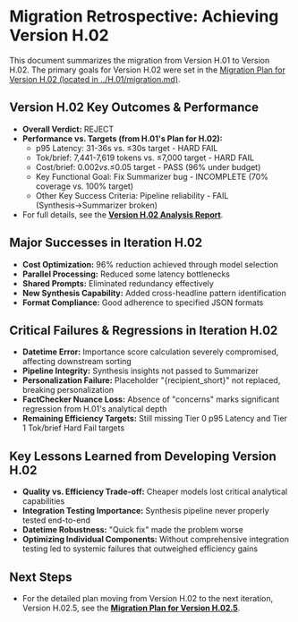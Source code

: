 # Migration Retrospective: Achieving Version H.02

This document summarizes the migration from Version H.01 to Version H.02.
The primary goals for Version H.02 were set in the [Migration Plan for Version H.02 (located in ../H.01/migration.md)](../H.01/migration.md).

## Version H.02 Key Outcomes & Performance
- **Overall Verdict:** REJECT
- **Performance vs. Targets (from H.01's Plan for H.02):**
    - p95 Latency: 31-36s vs. ≤30s target - HARD FAIL
    - Tok/brief: 7,441-7,619 tokens vs. ≤7,000 target - HARD FAIL
    - Cost/brief: $0.002 vs. ≤$0.05 target - PASS (96% under budget)
    - Key Functional Goal: Fix Summarizer bug - INCOMPLETE (70% coverage vs. 100% target)
    - Other Key Success Criteria: Pipeline reliability - FAIL (Synthesis→Summarizer broken)
- For full details, see the **[Version H.02 Analysis Report](../../../05_Analysis/05.2-Type-H/H.02/analysis.md)**.

## Major Successes in Iteration H.02
- **Cost Optimization:** 96% reduction achieved through model selection
- **Parallel Processing:** Reduced some latency bottlenecks
- **Shared Prompts:** Eliminated redundancy effectively
- **New Synthesis Capability:** Added cross-headline pattern identification
- **Format Compliance:** Good adherence to specified JSON formats

## Critical Failures & Regressions in Iteration H.02
- **Datetime Error:** Importance score calculation severely compromised, affecting downstream sorting
- **Pipeline Integrity:** Synthesis insights not passed to Summarizer
- **Personalization Failure:** Placeholder "{recipient_short}" not replaced, breaking personalization
- **FactChecker Nuance Loss:** Absence of "concerns" marks significant regression from H.01's analytical depth
- **Remaining Efficiency Targets:** Still missing Tier 0 p95 Latency and Tier 1 Tok/brief Hard Fail targets

## Key Lessons Learned from Developing Version H.02
- **Quality vs. Efficiency Trade-off:** Cheaper models lost critical analytical capabilities
- **Integration Testing Importance:** Synthesis pipeline never properly tested end-to-end
- **Datetime Robustness:** "Quick fix" made the problem worse
- **Optimizing Individual Components:** Without comprehensive integration testing led to systemic failures that outweighed efficiency gains

## Next Steps
- For the detailed plan moving from Version H.02 to the next iteration, Version H.02.5, see the **[Migration Plan for Version H.02.5](./migration.md)**.